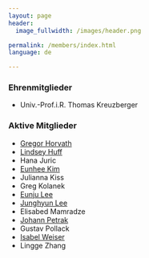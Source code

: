 ```yaml
---
layout: page
header:
  image_fullwidth: /images/header.png

permalink: /members/index.html
language: de

---
```



### Ehrenmitglieder

* Univ.-Prof.i.R. Thomas Kreuzberger

### Aktive Mitglieder

* [Gregor Horvath](/members/gregor_horvath)
* [Lindsey Huff](/members/lindsey_huff)
* Hana Juric
* [Eunhee Kim](/members/eunhee_kim)
* Julianna Kiss
* Greg Kolanek
* [Eunju Lee](/members/eunju_lee)
* [Junghyun Lee](/members/junghyun_lee)
* Elisabed Mamradze
* [Johann Petrak](/members/johann_petrak)
* Gustav Pollack
* [Isabel Weiser](/members/isabel_weiser)
* Lingge Zhang 



